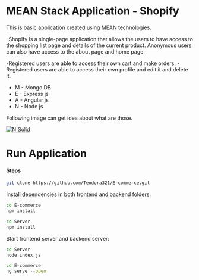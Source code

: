 # MEAN Stack Аpplication - Shopify

This is basic application created using MEAN technologies.

-Shopify is a single-page application that allows the users to have access to the shopping list page and details of the current product. Anonymous users can also have access to the about page and home page.

-Registered users are able to access their own cart and make orders. -Registered users are able to access their own profile and edit it and delete it. 


* M - Mongo DB
* E - Express js
* A - Angular js
* N - Node js

Following image can get idea about what are those.

[![N|Solid](https://www.wedevz.com/wp-content/uploads/2016/08/mean.png)](https://nodesource.com/products/nsolid)

# Run Application

#### Steps
```sh
git clone https://github.com/Teodora321/E-commerce.git
```
Install dependencies in both frontend and backend folders:
```sh
cd E-commerce
npm install
```

```sh
cd Server
npm install
```
Start frontend server and backend server:

```sh
cd Server
node index.js
```
```sh
cd E-commerce
ng serve --open
```

